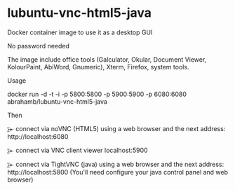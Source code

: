 # lubuntu-vnc-html5-java

Docker container image to use it as a desktop GUI

No password needed

The image include office tools (Galculator, Okular, Document Viewer, KolourPaint, AbiWord, Gnumeric), Xterm, Firefox, system tools.

Usage

docker run -d -t -i -p 5800:5800 -p 5900:5900 -p 6080:6080 abrahamb/lubuntu-vnc-html5-java

Then

𐎸 connect via noVNC (HTML5) using a web browser and the next address: http://localhost:6080

𐎸 connect via VNC client viewer localhost:5900

𐎸 connect via TightVNC (java) using a web browser and the next address: http://localhost:5800 (You'll need configure your java control panel and web browser)
